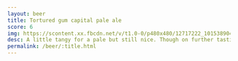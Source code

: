 ```yaml
---
layout: beer
title: Tortured gum capital pale ale
score: 6
img: https://scontent.xx.fbcdn.net/v/t1.0-0/p480x480/12717222_10153890415308745_1813544797541172385_n.jpg?oh=999fae04637cb8d914ef4625c741f913&oe=58D38000
desc: A little tangy for a pale but still nice. Though on further tasting I\'ve found some bottles to be a little bit too tangy and tastes more like an imperfection than a feature
permalink: /beer/:title.html
---
```

